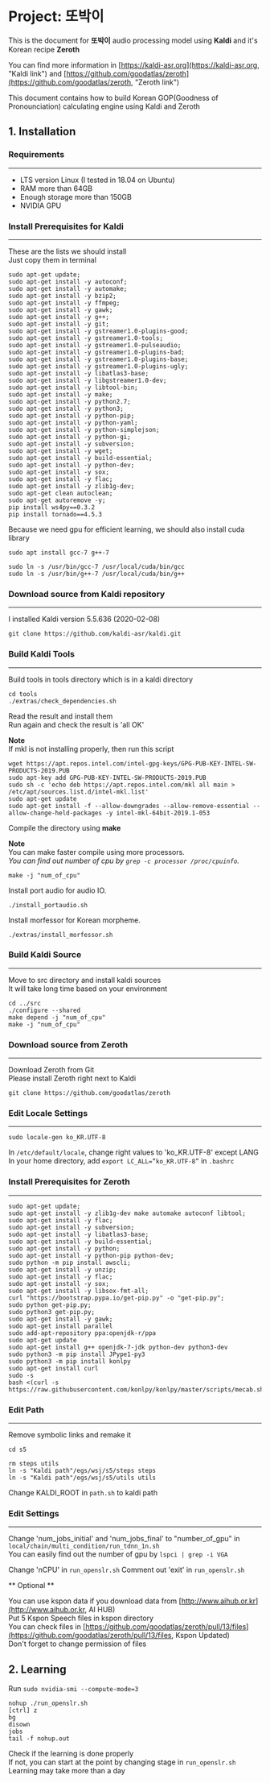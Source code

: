 # Project: 또박이

This is the document for **또박이** audio processing model using **Kaldi** and it's Korean recipe **Zeroth**   

You can find more information in [https://kaldi-asr.org](https://kaldi-asr.org, "Kaldi link") and [https://github.com/goodatlas/zeroth](https://github.com/goodatlas/zeroth, "Zeroth link")   

This document contains how to build Korean GOP(Goodness of Pronounciation) calculating engine using Kaldi and Zeroth   

## 1. Installation

### Requirements
----

* LTS version Linux (I tested in 18.04 on Ubuntu)
* RAM more than 64GB
* Enough storage more than 150GB
* NVIDIA GPU

### Install Prerequisites for Kaldi
----

These are the lists we should install   
Just copy them in terminal   

```
sudo apt-get update;
sudo apt-get install -y autoconf;
sudo apt-get install -y automake;
sudo apt-get install -y bzip2;
sudo apt-get install -y ffmpeg;
sudo apt-get install -y gawk;
sudo apt-get install -y g++;
sudo apt-get install -y git;
sudo apt-get install -y gstreamer1.0-plugins-good;
sudo apt-get install -y gstreamer1.0-tools;
sudo apt-get install -y gstreamer1.0-pulseaudio;
sudo apt-get install -y gstreamer1.0-plugins-bad;
sudo apt-get install -y gstreamer1.0-plugins-base;
sudo apt-get install -y gstreamer1.0-plugins-ugly;
sudo apt-get install -y libatlas3-base;
sudo apt-get install -y libgstreamer1.0-dev;
sudo apt-get install -y libtool-bin;
sudo apt-get install -y make;
sudo apt-get install -y python2.7;
sudo apt-get install -y python3;
sudo apt-get install -y python-pip;
sudo apt-get install -y python-yaml;
sudo apt-get install -y python-simplejson;
sudo apt-get install -y python-gi;
sudo apt-get install -y subversion;
sudo apt-get install -y wget;
sudo apt-get install -y build-essential;
sudo apt-get install -y python-dev;
sudo apt-get install -y sox;
sudo apt-get install -y flac;
sudo apt-get install -y zlib1g-dev;
sudo apt-get clean autoclean;
sudo apt-get autoremove -y;
pip install ws4py==0.3.2
pip install tornado==4.5.3

```

Because we need gpu for efficient learning, we should also install cuda library   

```
sudo apt install gcc-7 g++-7

sudo ln -s /usr/bin/gcc-7 /usr/local/cuda/bin/gcc
sudo ln -s /usr/bin/g++-7 /usr/local/cuda/bin/g++

```

### Download source from Kaldi repository
----

I installed Kaldi version 5.5.636 (2020-02-08)   

```
git clone https://github.com/kaldi-asr/kaldi.git
```

### Build Kaldi Tools
----

Build tools in tools directory which is in a kaldi directory   

```
cd tools
./extras/check_dependencies.sh
```

Read the result and install them   
Run again and check the result is 'all OK'   

**Note**   
If mkl is not installing properly, then run this script   

```
wget https://apt.repos.intel.com/intel-gpg-keys/GPG-PUB-KEY-INTEL-SW-PRODUCTS-2019.PUB
sudo apt-key add GPG-PUB-KEY-INTEL-SW-PRODUCTS-2019.PUB
sudo sh -c 'echo deb https://apt.repos.intel.com/mkl all main > /etc/apt/sources.list.d/intel-mkl.list'
sudo apt-get update
sudo apt-get install -f --allow-downgrades --allow-remove-essential --allow-change-held-packages -y intel-mkl-64bit-2019.1-053
```

Compile the directory using **make**   

**Note**   
You can make faster compile using more processors.   
_You can find out number of cpu by `grep -c processor /proc/cpuinfo`._   


```
make -j "num_of_cpu"
```

Install port audio for audio IO.   
```
./install_portaudio.sh
```

Install morfessor for Korean morpheme.   
```
./extras/install_morfessor.sh
```

### Build Kaldi Source
----

Move to src directory and install kaldi sources   
It will take long time based on your environment   

```
cd ../src
./configure --shared
make depend -j "num_of_cpu"
make -j "num_of_cpu"
```

### Download source from Zeroth
----

Download Zeroth from Git   
Please install Zeroth right next to Kaldi   

```
git clone https://github.com/goodatlas/zeroth
```

### Edit Locale Settings
----

```
sudo locale-gen ko_KR.UTF-8
```

In `/etc/default/locale`, change right values to 'ko_KR.UTF-8' except LANG   
In your home directory, add `export LC_ALL=”ko_KR.UTF-8”` in `.bashrc`   

### Install Prerequisites for Zeroth
----

```
sudo apt-get update;
sudo apt-get install -y zlib1g-dev make automake autoconf libtool;
sudo apt-get install -y flac;
sudo apt-get install -y subversion;
sudo apt-get install -y libatlas3-base;
sudo apt-get install -y build-essential;
sudo apt-get install -y python;
sudo apt-get install -y python-pip python-dev;
sudo python -m pip install awscli;
sudo apt-get install -y unzip;
sudo apt-get install -y flac;
sudo apt-get install -y sox;
sudo apt-get install -y libsox-fmt-all;
curl "https://bootstrap.pypa.io/get-pip.py" -o "get-pip.py";
sudo python get-pip.py;
sudo python3 get-pip.py;
sudo apt-get install -y gawk;
sudo apt-get install parallel
sudo add-apt-repository ppa:openjdk-r/ppa 
sudo apt-get update
sudo apt-get install g++ openjdk-7-jdk python-dev python3-dev
sudo python3 -m pip install JPype1-py3
sudo python3 -m pip install konlpy
sudo apt-get install curl
sudo -s
bash <(curl -s https://raw.githubusercontent.com/konlpy/konlpy/master/scripts/mecab.sh)
```

### Edit Path
----

Remove symbolic links and remake it   
```
cd s5

rm steps utils
ln -s "Kaldi path"/egs/wsj/s5/steps steps
ln -s "Kaldi path"/egs/wsj/s5/utils utils

```

Change KALDI_ROOT in `path.sh` to kaldi path   

### Edit Settings
----

Change 'num_jobs_initial' and 'num_jobs_final' to "number_of_gpu" in `local/chain/multi_condition/run_tdnn_1n.sh`   
You can easily find out the number of gpu by `lspci | grep -i VGA`

Change 'nCPU' in `run_openslr.sh`
Comment out 'exit' in `run_openslr.sh`

** Optional **   

You can use kspon data if you download data from [http://www.aihub.or.kr](http://www.aihub.or.kr, AI HUB)   
Put 5 Kspon Speech files in kspon directory   
You can check files in [https://github.com/goodatlas/zeroth/pull/13/files](https://github.com/goodatlas/zeroth/pull/13/files, Kspon Updated)   
Don't forget to change permission of files   

## 2. Learning

Run `sudo nvidia-smi --compute-mode=3`   
```
nohup ./run_openslr.sh
[ctrl] z
bg
disown
jobs
tail -f nohup.out
```

Check if the learning is done properly   
If not, you can start at the point by changing stage in `run_openslr.sh`   
Learning may take more than a day   
